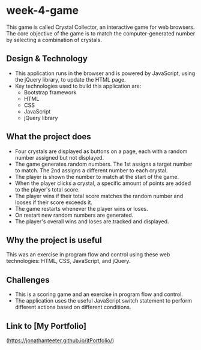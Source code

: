 # week-4-game
This game is called Crystal Collector, an interactive game for web browsers. The core objective of the game is to match the computer-generated number by selecting a combination of crystals.

## Design & Technology
* This application runs in the browser and is powered by JavaScript, using the jQuery library, to update the HTML page.
* Key technologies used to build this application are:
    * Bootstrap framework
    * HTML
    * CSS
    * JavaScript
    * jQuery library

## What the project does
* Four crystals are displayed as buttons on a page, each with a random number assigned but not displayed. 
* The game generates random numbers. The 1st assigns a target number to match. The 2nd assigns a different number to each crystal.
* The player is shown the number to match at the start of the game.
* When the player clicks a crystal, a specific amount of points are added to the player's total score.
* The player wins if their total score matches the random number and looses if their score exceeds it.
* The game restarts whenever the player wins or loses.
* On restart new random numbers are generated.
* The player's overall wins and loses are tracked and displayed.

## Why the project is useful
This was an exercise in program flow and control using these web technologies:  HTML, CSS, JavaScript, and jQuery.  

## Challenges
* This is a scoring game and an exercise in program flow and control.
* The application uses the useful JavaScript switch statement to perform different actions based on different conditions.

## Link to [My Portfolio] 
(https://jonathanteeter.github.io/jtPortfolio/)